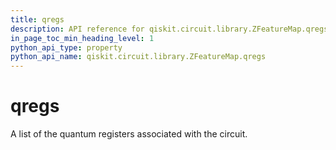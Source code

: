 ```yaml
---
title: qregs
description: API reference for qiskit.circuit.library.ZFeatureMap.qregs
in_page_toc_min_heading_level: 1
python_api_type: property
python_api_name: qiskit.circuit.library.ZFeatureMap.qregs
---
```


# qregs

A list of the quantum registers associated with the circuit.


